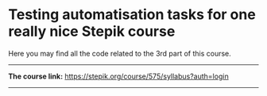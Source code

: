 # Testing automatisation tasks for one really nice Stepik course


Here you may find all the code related to the 3rd part of this course.
______
**The course link:** https://stepik.org/course/575/syllabus?auth=login
______